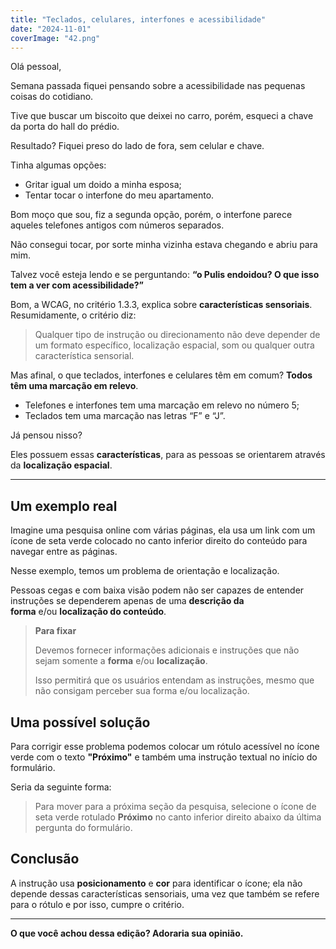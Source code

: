 ```yaml
---
title: "Teclados, celulares, interfones e acessibilidade"
date: "2024-11-01"
coverImage: "42.png"
---
```


Olá pessoal,

Semana passada fiquei pensando sobre a acessibilidade nas pequenas coisas do cotidiano.

Tive que buscar um biscoito que deixei no carro, porém, esqueci a chave da porta do hall do prédio.

Resultado? Fiquei preso do lado de fora, sem celular e chave.

Tinha algumas opções:

- Gritar igual um doido a minha esposa;
- Tentar tocar o interfone do meu apartamento.

Bom moço que sou, fiz a segunda opção, porém, o interfone parece aqueles telefones antigos com números separados.

Não consegui tocar, por sorte minha vizinha estava chegando e abriu para mim.

Talvez você esteja lendo e se perguntando: **“o Pulis endoidou? O que isso tem a ver com acessibilidade?”**

Bom, a WCAG, no critério 1.3.3, explica sobre **características sensoriais**. Resumidamente, o critério diz:

> Qualquer tipo de instrução ou direcionamento não deve depender de um formato específico, localização espacial, som ou qualquer outra característica sensorial.

Mas afinal, o que teclados, interfones e celulares têm em comum? **Todos têm uma marcação em relevo**.

- Telefones e interfones tem uma marcação em relevo no número 5;
- Teclados tem uma marcação nas letras “F” e “J”.

Já pensou nisso?

Eles possuem essas **características**, para as pessoas se orientarem através da **localização espacial**.

* * *

## **Um exemplo real**

Imagine uma pesquisa online com várias páginas, ela usa um link com um ícone de seta verde colocado no canto inferior direito do conteúdo para navegar entre as páginas.

Nesse exemplo, temos um problema de orientação e localização.

Pessoas cegas e com baixa visão podem não ser capazes de entender instruções se dependerem apenas de uma **descrição da forma** e/ou **localização do conteúdo**.

> **Para fixar**
> 
> Devemos fornecer informações adicionais e instruções que não sejam somente a **forma** e/ou **localização**.
> 
> Isso permitirá que os usuários entendam as instruções, mesmo que não consigam perceber sua forma e/ou localização.

## **Uma possível solução**

Para corrigir esse problema podemos colocar um rótulo acessível no ícone verde com o texto **"Próximo"** e também uma instrução textual no início do formulário.

Seria da seguinte forma:

> Para mover para a próxima seção da pesquisa, selecione o ícone de seta verde rotulado **Próximo** no canto inferior direito abaixo da última pergunta do formulário.

## **Conclusão**

A instrução usa **posicionamento** e **cor** para identificar o ícone; ela não depende dessas características sensoriais, uma vez que também se refere para o rótulo e por isso, cumpre o critério.

* * *

**O que você achou dessa edição? Adoraria sua opinião.**
